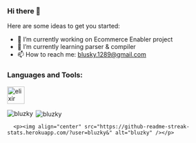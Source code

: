 ### Hi there 👋


Here are some ideas to get you started:

- 🔭 I’m currently working on Ecommerce Enabler project
- 🌱 I’m currently learning parser & compiler
- 📫 How to reach me: blusky.1289@gmail.com



<h3 align="left">Languages and Tools:</h3>
<p align="left">
  <a href="https://elixir-lang.org" target="_blank"> <img src="https://www.vectorlogo.zone/logos/elixir-lang/elixir-lang-icon.svg" alt="elixir" width="40" height="40"/> </a>
</p>


<p><img align="left" src="https://github-readme-stats.vercel.app/api/top-langs?username=bluzky&show_icons=true&locale=en&layout=compact" alt="bluzky" /></p>

<p>&nbsp;<img align="center" src="https://github-readme-stats.vercel.app/api?username=bluzky&show_icons=true&locale=en" alt="bluzky" /></p>

      <p><img align="center" src="https://github-readme-streak-stats.herokuapp.com/?user=bluzky&" alt="bluzky" /></p>
